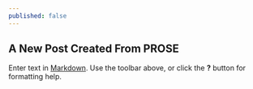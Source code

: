 ```yaml
---
published: false
---
```

## A New Post Created From PROSE  

Enter text in [Markdown](http://daringfireball.net/projects/markdown/). Use the toolbar above, or click the **?** button for formatting help.
